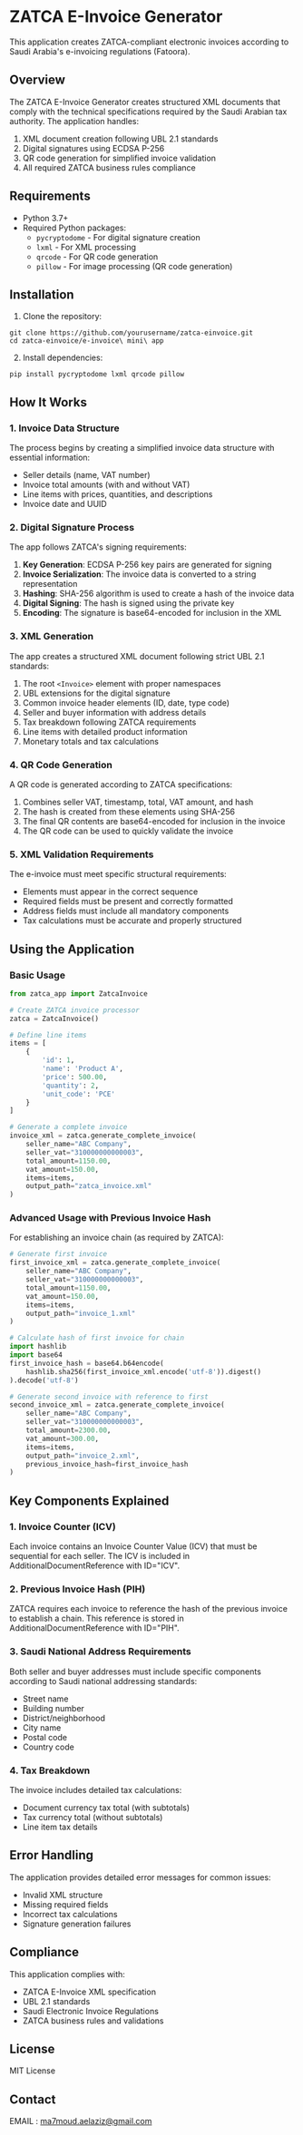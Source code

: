 # ZATCA E-Invoice Generator

This application creates ZATCA-compliant electronic invoices according to Saudi Arabia's e-invoicing regulations (Fatoora).

## Overview

The ZATCA E-Invoice Generator creates structured XML documents that comply with the technical specifications required by the Saudi Arabian tax authority. The application handles:

1. XML document creation following UBL 2.1 standards
2. Digital signatures using ECDSA P-256
3. QR code generation for simplified invoice validation
4. All required ZATCA business rules compliance

## Requirements

- Python 3.7+
- Required Python packages:
  - `pycryptodome` - For digital signature creation
  - `lxml` - For XML processing
  - `qrcode` - For QR code generation
  - `pillow` - For image processing (QR code generation)

## Installation

1. Clone the repository:
```
git clone https://github.com/yourusername/zatca-einvoice.git
cd zatca-einvoice/e-invoice\ mini\ app
```

2. Install dependencies:
```
pip install pycryptodome lxml qrcode pillow
```

## How It Works

### 1. Invoice Data Structure

The process begins by creating a simplified invoice data structure with essential information:
- Seller details (name, VAT number)
- Invoice total amounts (with and without VAT)
- Line items with prices, quantities, and descriptions
- Invoice date and UUID

### 2. Digital Signature Process

The app follows ZATCA's signing requirements:
1. **Key Generation**: ECDSA P-256 key pairs are generated for signing
2. **Invoice Serialization**: The invoice data is converted to a string representation
3. **Hashing**: SHA-256 algorithm is used to create a hash of the invoice data
4. **Digital Signing**: The hash is signed using the private key
5. **Encoding**: The signature is base64-encoded for inclusion in the XML

### 3. XML Generation

The app creates a structured XML document following strict UBL 2.1 standards:
1. The root `<Invoice>` element with proper namespaces
2. UBL extensions for the digital signature
3. Common invoice header elements (ID, date, type code)
4. Seller and buyer information with address details
5. Tax breakdown following ZATCA requirements
6. Line items with detailed product information
7. Monetary totals and tax calculations

### 4. QR Code Generation

A QR code is generated according to ZATCA specifications:
1. Combines seller VAT, timestamp, total, VAT amount, and hash
2. The hash is created from these elements using SHA-256
3. The final QR contents are base64-encoded for inclusion in the invoice
4. The QR code can be used to quickly validate the invoice

### 5. XML Validation Requirements

The e-invoice must meet specific structural requirements:
- Elements must appear in the correct sequence
- Required fields must be present and correctly formatted
- Address fields must include all mandatory components
- Tax calculations must be accurate and properly structured

## Using the Application

### Basic Usage

```python
from zatca_app import ZatcaInvoice

# Create ZATCA invoice processor
zatca = ZatcaInvoice()

# Define line items
items = [
    {
        'id': 1, 
        'name': 'Product A', 
        'price': 500.00, 
        'quantity': 2, 
        'unit_code': 'PCE'
    }
]

# Generate a complete invoice
invoice_xml = zatca.generate_complete_invoice(
    seller_name="ABC Company",
    seller_vat="310000000000003",
    total_amount=1150.00,
    vat_amount=150.00,
    items=items,
    output_path="zatca_invoice.xml"
)
```

### Advanced Usage with Previous Invoice Hash

For establishing an invoice chain (as required by ZATCA):

```python
# Generate first invoice
first_invoice_xml = zatca.generate_complete_invoice(
    seller_name="ABC Company",
    seller_vat="310000000000003",
    total_amount=1150.00,
    vat_amount=150.00,
    items=items,
    output_path="invoice_1.xml"
)

# Calculate hash of first invoice for chain
import hashlib
import base64
first_invoice_hash = base64.b64encode(
    hashlib.sha256(first_invoice_xml.encode('utf-8')).digest()
).decode('utf-8')

# Generate second invoice with reference to first
second_invoice_xml = zatca.generate_complete_invoice(
    seller_name="ABC Company",
    seller_vat="310000000000003",
    total_amount=2300.00,
    vat_amount=300.00,
    items=items,
    output_path="invoice_2.xml",
    previous_invoice_hash=first_invoice_hash
)
```

## Key Components Explained

### 1. Invoice Counter (ICV)

Each invoice contains an Invoice Counter Value (ICV) that must be sequential for each seller. The ICV is included in AdditionalDocumentReference with ID="ICV".

### 2. Previous Invoice Hash (PIH)

ZATCA requires each invoice to reference the hash of the previous invoice to establish a chain. This reference is stored in AdditionalDocumentReference with ID="PIH".

### 3. Saudi National Address Requirements

Both seller and buyer addresses must include specific components according to Saudi national addressing standards:
- Street name
- Building number
- District/neighborhood
- City name
- Postal code
- Country code

### 4. Tax Breakdown

The invoice includes detailed tax calculations:
- Document currency tax total (with subtotals)
- Tax currency total (without subtotals)
- Line item tax details

## Error Handling

The application provides detailed error messages for common issues:
- Invalid XML structure
- Missing required fields
- Incorrect tax calculations
- Signature generation failures

## Compliance

This application complies with:
- ZATCA E-Invoice XML specification
- UBL 2.1 standards
- Saudi Electronic Invoice Regulations
- ZATCA business rules and validations

## License
MIT License

## Contact

EMAIL : ma7moud.aelaziz@gmail.com
